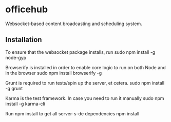 # officehub

Websocket-based content broadcasting and scheduling system.

## Installation
To ensure that the websocket package installs, run
 sudo npm install -g node-gyp

Browserify is installed in order to enable core logic to run on both Node and in the browser
 sudo npm install browserify -g
 
Grunt is required to run tests/spin up the server, et cetera.
 sudo npm install -g grunt
 
Karma is the test framework. In case you need to run it manually
 sudo npm install -g karma-cli
 
Run npm install to get all server-s-de dependencies
 npm install